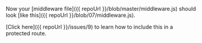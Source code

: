 Now your [middleware file]({{ repoUrl }}/blob/master/middleware.js) should look [like this]({{ repoUrl }}/blob/07/middleware.js).

[Click here]({{ repoUrl }}/issues/9) to learn how to include this in a protected route.